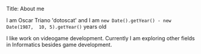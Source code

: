 Title: About me

I am Oscar Triano 'dotoscat' and I am
`new Date().getYear() - new Date(1987,  10, 5).getYear()` years old

I like work on videogame development. Currently I am exploring
other fields in Informatics besides game development.
